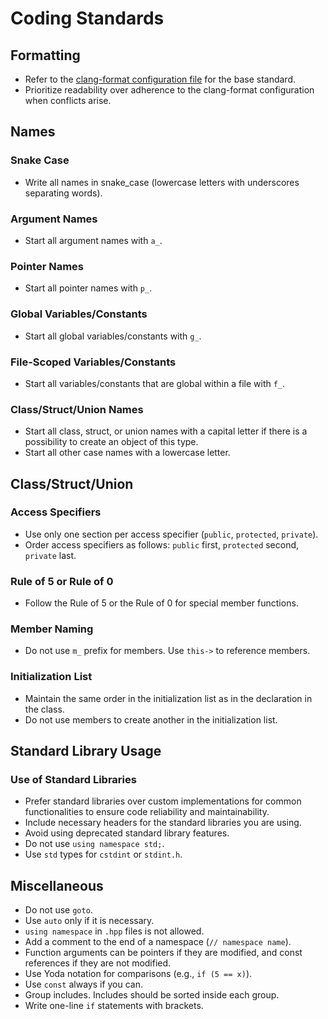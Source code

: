 # Coding Standards

## Formatting

- Refer to the [clang-format configuration file](link-to-clang-format-file) for the base standard.
- Prioritize readability over adherence to the clang-format configuration when conflicts arise.

## Names

### Snake Case
- Write all names in snake_case (lowercase letters with underscores separating words).

### Argument Names
- Start all argument names with `a_`.

### Pointer Names
- Start all pointer names with `p_`.

### Global Variables/Constants
- Start all global variables/constants with `g_`.

### File-Scoped Variables/Constants
- Start all variables/constants that are global within a file with `f_`.

### Class/Struct/Union Names
- Start all class, struct, or union names with a capital letter if there is a possibility to create an object of this type.
- Start all other case names with a lowercase letter.

## Class/Struct/Union

### Access Specifiers
- Use only one section per access specifier (`public`, `protected`, `private`).
- Order access specifiers as follows: `public` first, `protected` second, `private` last.

### Rule of 5 or Rule of 0
- Follow the Rule of 5 or the Rule of 0 for special member functions.

### Member Naming
- Do not use `m_` prefix for members. Use `this->` to reference members.

### Initialization List
- Maintain the same order in the initialization list as in the declaration in the class.
- Do not use members to create another in the initialization list.

## Standard Library Usage

### Use of Standard Libraries
- Prefer standard libraries over custom implementations for common functionalities to ensure code reliability and maintainability.
- Include necessary headers for the standard libraries you are using.
- Avoid using deprecated standard library features.
- Do not use `using namespace std;`.
- Use `std` types for `cstdint` or `stdint.h`.

## Miscellaneous

- Do not use `goto`.
- Use `auto` only if it is necessary.
- `using namespace` in `.hpp` files is not allowed.
- Add a comment to the end of a namespace (`// namespace name`).
- Function arguments can be pointers if they are modified, and const references if they are not modified.
- Use Yoda notation for comparisons (e.g., `if (5 == x)`).
- Use `const` always if you can.
- Group includes. Includes should be sorted inside each group.
- Write one-line `if` statements with brackets.
